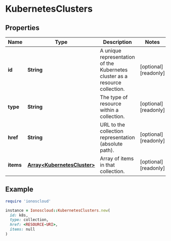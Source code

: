 # KubernetesClusters

## Properties

| Name | Type | Description | Notes |
| ---- | ---- | ----------- | ----- |
| **id** | **String** | A unique representation of the Kubernetes cluster as a resource collection. | [optional][readonly] |
| **type** | **String** | The type of resource within a collection. | [optional][readonly] |
| **href** | **String** | URL to the collection representation (absolute path). | [optional][readonly] |
| **items** | [**Array&lt;KubernetesCluster&gt;**](KubernetesCluster.md) | Array of items in that collection. | [optional][readonly] |

## Example

```ruby
require 'ionoscloud'

instance = Ionoscloud::KubernetesClusters.new(
  id: k8s,
  type: collection,
  href: <RESOURCE-URI>,
  items: null
)
```

